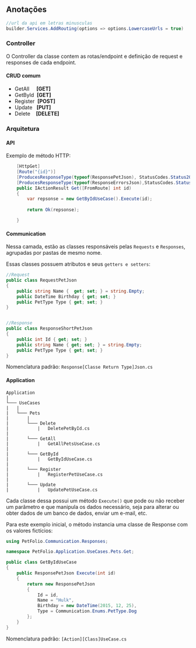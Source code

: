 ## Anotações

```cs
//url da api em letras minusculas
builder.Services.AddRouting(options => options.LowercaseUrls = true)
```

### Controller
O Controller da classe contem as rotas/endpoint e definição de request e responses de cada endpoint.

#### CRUD comum
- GetAll&nbsp;&nbsp;&nbsp;&nbsp;&nbsp;**[GET]**
- GetById&nbsp;&nbsp;**[GET]**
- Register&nbsp;&nbsp;**[POST]**
- Update&nbsp;&nbsp;&nbsp;**[PUT]**
- Delete&nbsp;&nbsp;&nbsp;&nbsp;**[DELETE]**

### Arquitetura

#### API

Exemplo de método HTTP:

```cs
    [HttpGet]
    [Route("{id}")]
    [ProducesResponseType(typeof(ResponsePetJson), StatusCodes.Status200OK)]
    [ProducesResponseType(typeof(ResponseErrorsJson),StatusCodes.Status404NotFound)]
    public IActionResult Get([FromRoute] int id)
    {
        var repsonse = new GetByIdUseCase().Execute(id);
        
        return Ok(repsonse);

    }
```

#### Communication

Nessa camada, estão as classes responsáveis pelas `Requests` e `Responses`, agrupadas por pastas de mesmo nome.

Essas classes possuem atributos e seus `getters e setters`:

```cs
//Request
public class RequestPetJson
{
    public string Name {  get; set; } = string.Empty;
    public DateTime Birthday { get; set; }
    public PetType Type { get; set; }
}


//Response
public class ResponseShortPetJson
{
    public int Id { get; set; }
    public string Name { get; set; } = string.Empty;
    public PetType Type { get; set; }
}


```

Nomenclatura padrão: `Response[Classe Return Type]Json.cs`

#### Application

```
Application
|   
└─── UseCases
|   |
|   └─── Pets
|       |
|       └─── Delete
|           |   DeletePetById.cs
|           
|       └─── GetAll
|           |   GetAllPetsUseCase.cs
|           
|       └─── GetById
|           |   GetByIdUseCase.cs
|           
|       └─── Register
|           |   RegisterPetUseCase.cs
|           
|       └─── Update
|           |   UpdatePetUseCase.cs          
```

Cada classe dessa possui um método `Execute()` que pode ou não receber um parâmetro e que manipula os dados necessário, seja para alterar ou obter dados de um banco de dados, enviar um e-mail, etc.

Para este exemplo inicial, o método instancia uma classe de Response com os valores fictícios:

```cs
using PetFolio.Communication.Responses;

namespace PetFolio.Application.UseCases.Pets.Get;

public class GetByIdUseCase
{
    public ResponsePetJson Execute(int id)
    {
        return new ResponsePetJson
        {
            Id = id,
            Name = "Hulk",
            Birthday = new DateTime(2015, 12, 25),
            Type = Communication.Enums.PetType.Dog
        };
    }
}
```

Nomenclatura padrão: `[Action][Class]UseCase.cs`